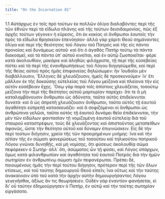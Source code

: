 ```yaml
---
title: "On the Incarnation 01"
---
```




1.1 Αὐτάρχως ἐν τοῖς πρὸ τούτων ἐκ πολλῶν ὀλίγα διαλαβόντες περὶ τῆς τῶν ἐθνῶν περὶ τὰ εἴδωλα πλάνης καὶ τῆς τούτων δεισιδαιμονίας, πῶς ἐξ ἀρχῆς τούτων γέγονεν ἡ εὕρεσις, ὅτι ἐκ κακίας οἱ ἄνθρωποι ἑαυτοῖς τὴν πρὸς τὰ εἴδωλα θρησκείαν ἐπενόησαν· ἀλλὰ γὰρ χάριτι Θεοῦ σημάναντες ὀλίγα καὶ περὶ τῆς θειότητος τοῦ Λόγου τοῦ Πατρὸς καὶ τῆς εἰς πάντα προνοίας καὶ δυνάμεως αὐτοῦ· καὶ ὅτι ὁ ἀγαθὸς Πατὴρ τούτῳ τὰ πάντα διακοσμεῖ, καὶ τὰ πάντα ὑπ᾽ αὐτοῦ κινεῖται, καὶ ἐν αὐτῷ ζωοποιεῖται· φέρε κατὰ ἀκολουθίαν, μακάριε καὶ ἀληθῶς φιλόχριστε, τῇ περὶ τῆς εὐσεβείας πίστει καὶ τὰ περὶ τῆς ἐνανθρωπήσεως τοῦ Λόγου διηγησώμεθα, καὶ περὶ τῆς θείας αὐτοῦ πρὸς ἡμᾶς ἐπιφανείας δηλώσωμεν: ἥν Ἰουδαῖοι μὲν διαβάλλουσιν, Ἕλληνες δὲ χλευάζουσιν, ἡμεῖς δὲ προσκυνοῦμεν· ἵν᾽ ἔτι μᾶλλον ἐκ τῆς δοκούσης εὐτελείας τοῦ Λόγου μείζονα καὶ πλείονα τὴν εἰς αὐτὸν εὐσέβειαν ἔχῃς. Ὅσῳ γὰρ παρὰ τοῖς ἀπίστοις χλευάζεται, τοσούτῳ μείζονα τὴν περὶ τῆς θεότητος αὐτοῦ μαρτυρίαν παρέχει· ὅτι τε ἃ μὴ καταλαμβάνουσιν ἄνθρωποι ὡς ἀδύνατα, ταῦτα αὐτὸς ἐπιδείκνυται δυνατά· καὶ ἃ ὡς ἀπρεπῆ χλευάζουσιν ἄνθρωποι, ταῦτα αὐτὸς τῇ ἑαυτοῦ ἀγαθότητι εὐπρεπῇ κατασκευάζει· καὶ ἃ σοφιζόμενοι οἱ ἄνθρωποι ὡς ἀνθρώπινα γελῶσι, ταῦτα αὐτὸς τῇ ἑαυτοῦ δυνάμει θεῖα ἐπιδείκνυται, τὴν μὲν τῶν εἰδώλων φαντασίαν τῇ νομιζομένῃ ἑαυτοῦ εὐτελείᾳ διὰ τοῦ σταυροῦ καταστρέφων, τοὺς δὲ χλευάζοντας καὶ ἀπιστοῦντας μεταπείθων ἀφανῶς, ὥστε τὴν θεότητα αὐτοῦ καὶ δύναμιν ἐπιγινώσκειν. Εἰς δὲ τὴν περὶ τούτων διήγησιν, χρεία τῆς τῶν προειρημένων μνήμης· ἵνα καὶ τὴν αἰτίαν τῆς ἐν σώματι φανερώσεως τοῦ τοσούτου καὶ τηλικούτου πατρικοῦ Λόγου γνῶναι δυνηθῇς, καὶ μὴ νομίσῃς, ὅτι φύσεως ἀκολουθίᾳ σῶμα πεφόρεκεν ὁ Σωτήρ· ἀλλ᾽ ὅτι, ἀσώματος ὧν τῇ φύσει, καὶ Λόγος ὑπάρχων, ὅμως κατὰ φιλανθρωπίαν καὶ ἀγαθότητα τοῦ ἑαυτοῦ Πατρὸς διὰ τὴν ἡμῶν σωτηρίαν ἐν ἀνθρωπίνῳ σώματι ἡμῖν πεφανέρωται. Πρέπει δὲ, ποιουμένους ἡμᾶς τὴν περὶ τούτου διήγησιν, πρότερον περὶ τῆς τῶν ὅλων κτίσεως, καὶ τοῦ ταύτης δημιουργοῦ Θεοῦ εἰπεῖν, ἵνα οὕτως καὶ τὴν ταύτης ἀνακαίνισιν ὑπὸ τοῦ κατὰ τὴν ἀρχὴν αὐτὴν δημιουργήσαντος Λόγου γεγενῆσθαι, ἀξίως ἄν τις θεωρήσειεν. Οὐδὲν γὰρ ἐναντίον φανήσεται, εἰ δι’ οὗ ταύτην ἐδημιούργησεν ὁ Πατὴρ, ἐν αὐτῷ καὶ τὴν ταύτης σωτηρίαν εἰργάσατο.
